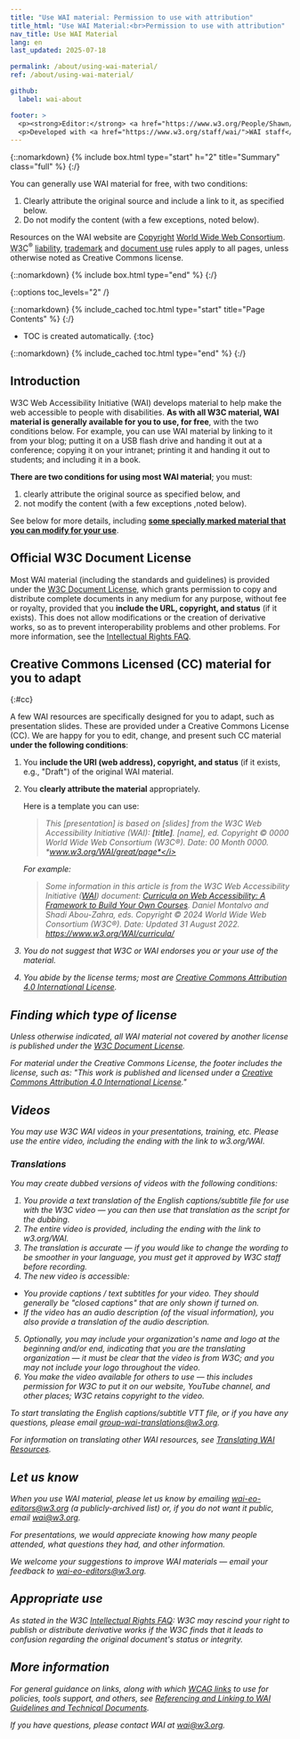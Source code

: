 ```yaml
---
title: "Use WAI material: Permission to use with attribution"
title_html: "Use WAI Material:<br>Permission to use with attribution"
nav_title: Use WAI Material
lang: en
last_updated: 2025-07-18

permalink: /about/using-wai-material/
ref: /about/using-wai-material/

github:
  label: wai-about

footer: >
  <p><strong>Editor:</strong> <a href="https://www.w3.org/People/Shawn/">Shawn Lawton Henry</a>.</p>
  <p>Developed with <a href="https://www.w3.org/staff/wai/">WAI staff</a> and <a href="https://www.w3.org/staff/comm/">W3C Communications staff</a>.</p>
---
```


{::nomarkdown}
{% include box.html type="start" h="2" title="Summary" class="full" %}
{:/}

You can generally use WAI material for free, with two conditions:
1.  Clearly attribute the original source and include a link to it, as specified below.
2.  Do not modify the content (with a few exceptions, noted below).

<p>Resources on the WAI website are <a href="https://www.w3.org/Consortium/Legal/ipr-notice#Copyright">Copyright</a> <a href="https://www.w3.org/">World Wide Web Consortium</a>. <abbr title="World Wide Web Consortium">W3C</abbr><sup>®</sup> <a href="https://www.w3.org/Consortium/Legal/ipr-notice#Legal_Disclaimer">liability</a>, <a href="https://www.w3.org/Consortium/Legal/ipr-notice#W3C_Trademarks">trademark</a> and <a href="https://www.w3.org/Consortium/Legal/copyright-documents">document use</a> rules apply to all pages, unless otherwise noted as Creative Commons license.</p>

{::nomarkdown}
{% include box.html type="end" %}
{:/}


{::options toc_levels="2" /}

{::nomarkdown}
{% include_cached toc.html type="start" title="Page Contents" %}
{:/}

-   TOC is created automatically.
{:toc}

{::nomarkdown}
{% include_cached toc.html type="end" %}
{:/}


## Introduction

W3C Web Accessibility Initiative (WAI) develops material to help make the web accessible to people with disabilities. **As with all W3C material, WAI material is generally available for you to use, for free**, with the two conditions below. For example, you can use WAI material by linking to it from your blog; putting it on a USB flash drive and handing it out at a conference; copying it on your intranet; printing it and handing it out to students; and including it in a book.

**There are two conditions for using most WAI material**; you must:

1.  clearly attribute the original source as specified below, and
2.  not modify the content (with a few exceptions ,noted below).

See below for more details, including [**some specially marked material that you can modify for your use**](#cc).

## Official W3C Document License

Most WAI material (including the standards and guidelines) is provided under the [W3C Document License](https://www.w3.org/Consortium/Legal/copyright-documents), which grants permission to copy and distribute complete documents in any medium for any purpose, without fee or royalty, provided that you **include the URL, copyright, and status** (if it exists). This does not allow modifications or the creation of derivative works, so as to prevent interoperability problems and other problems. For more information, see the [Intellectual Rights FAQ](http://www.w3.org/Consortium/Legal/IPR-FAQ-20000620).

## Creative Commons Licensed (CC) material for you to adapt
{:#cc}

A few WAI resources are specifically designed for you to adapt, such as presentation slides. These are provided under a Creative Commons License (CC). We are happy for you to edit, change, and present such CC material **under the following conditions**:

1.  You **include the URI (web address), copyright, and status** (if it exists, e.g., "Draft") of the original WAI material.
2.  You **clearly attribute the material** appropriately.<br>
    
    Here is a template you can use:<br>

    > <i>This *\[presentation\]* is based on *\[slides\]* from the W3C Web Accessibility Initiative (WAI): ***\[title\]***. *\[name\]*, ed. Copyright © 0000  World Wide Web Consortium (W3C®). *Date: 00 Month 0000*. *www.w3.org/WAI/great/page*</i>

    For example:

    > Some information in this article is from the W3C Web Accessibility Initiative ([WAI](https://www.w3.org/WAI/)) document: [Curricula on Web Accessibility: A Framework to Build Your Own Courses](https://www.w3.org/WAI/curricula/). Daniel Montalvo and Shadi Abou-Zahra, eds. Copyright © 2024 World Wide Web Consortium (W3C®). Date: Updated 31 August 2022. <https://www.w3.org/WAI/curricula/>

3.  You do not suggest that W3C or WAI endorses you or your use of the material.
4.  You abide by the license terms; most are [Creative Commons Attribution 4.0 International License](http://creativecommons.org/licenses/by/4.0/).

## Finding which type of license

Unless otherwise indicated, all WAI material not covered by another license is published under the [W3C Document License](https://www.w3.org/Consortium/Legal/2002/copyright-documents-20021231).

For material under the Creative Commons License, the footer includes the license, such as: "This work is published and licensed under a [Creative Commons Attribution 4.0 International License](https://creativecommons.org/licenses/by/4.0/)."

## Videos
You may use W3C WAI videos in your presentations, training, etc. Please use the entire video, including the ending with the link to w3.org/WAI.

### Translations

You may create dubbed versions of videos with the following conditions:

1.  You provide a text translation of the English captions/subtitle file for use with the W3C video &mdash; you can then use that translation as the script for the dubbing.
2.  The entire video is provided, including the ending with the link to w3.org/WAI.
3.  The translation is accurate &mdash; if you would like to change the wording to be smoother in your language, you must get it approved by W3C staff before recording.
4.  The new video is accessible:
   - You provide captions / text subtitles for your video. They should generally be "closed captions" that are only shown if turned on.
   - If the video has an audio description (of the visual information), you also provide a translation of the audio description.
5.  Optionally, you may include your organization's name and logo at the beginning and/or end, indicating that you are the translating organization &mdash; it must be clear that the video is from W3C; and you may _not_ include your logo throughout the video.
6.  You make the video available for others to use &mdash; this includes permission for W3C to put it on our website, YouTube channel, and other places; W3C retains copyright to the video.

To start translating the English captions/subtitle VTT file, or if you have any questions, please email <group-wai-translations@w3.org>.

For information on translating other WAI resources, see [Translating WAI Resources](https://www.w3.org/WAI/about/translating/).

## Let us know

When you use WAI material, please let us know by emailing <wai-eo-editors@w3.org> (a publicly-archived list) or, if you do not want it public, email <wai@w3.org>.

For presentations, we would appreciate knowing how many people attended, what questions they had, and other information.

We welcome your suggestions to improve WAI materials &mdash; email your feedback to <wai-eo-editors@w3.org>.

## Appropriate use

As stated in the W3C [Intellectual Rights FAQ](https://www.w3.org/Consortium/Legal/IPR-FAQ-20000620#annotate): W3C may rescind your right to publish or distribute derivative works if the W3C finds that it leads to confusion regarding the original document's status or integrity.

## More information

For general guidance on links, along with which [WCAG links](/standards-guidelines/linking/#wcag) to use for policies, tools support, and others, see [Referencing and Linking to WAI Guidelines and Technical Documents](/standards-guidelines/linking/).

If you have questions, please contact WAI at <wai@w3.org>.
